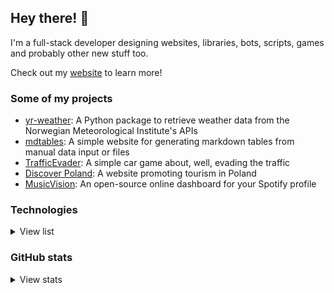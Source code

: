 ## Hey there! 👋

I'm a full-stack developer designing websites, libraries, bots, scripts, games and probably other new stuff too.

Check out my [website](https://zerowave.pages.dev/) to learn more!

### Some of my projects

- [yr-weather](https://github.com/ZeroWave022/yr-weather): A Python package to retrieve weather data from the Norwegian Meteorological Institute's APIs
- [mdtables](https://mdtables.pages.dev/): A simple website for generating markdown tables from manual data input or files
- [TrafficEvader](https://github.com/ZeroWave022/TrafficEvader): A simple car game about, well, evading the traffic
- [Discover Poland](https://github.com/ZeroWave022/DiscoverPoland): A website promoting tourism in Poland
- [MusicVision](https://github.com/ZeroWave022/MusicVision): An open-source online dashboard for your Spotify profile

### Technologies

<details>

<summary>View list</summary>

#### Programming languages

![Programming language icons](https://skillicons.dev/icons?i=py,ts,js,cs,cpp)

#### Websites: Front-end

![Front-end icons](https://skillicons.dev/icons?i=html,css,react)

#### Websites: Back-end

![Back-end icons](https://skillicons.dev/icons?i=nginx,nextjs,express,flask,jquery)

#### Databases

![Database icons](https://skillicons.dev/icons?i=mongodb,postgres,mysql)

#### Hosting

![Hosting icons](https://skillicons.dev/icons?i=cloudflare,netlify,raspberrypi)

#### Games

![Game icons](https://skillicons.dev/icons?i=unity)

#### Tools and utilities

![Tools and utility icons](https://skillicons.dev/icons?i=git,github,md,postman)

</details>

### GitHub stats

<details>

<summary>View stats</summary>

![GitHub stats](https://github-readme-stats.vercel.app/api?username=ZeroWave022&theme=tokyonight&hide_border=true&show_icons=true&count_private=true)

</details>
